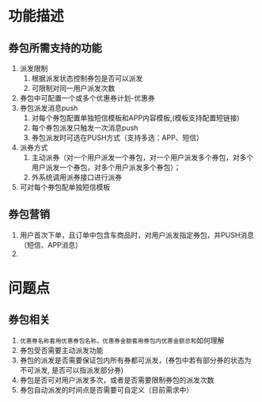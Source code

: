 # 功能描述
## 券包所需支持的功能
1. 派发限制
   1. 根据派发状态控制券包是否可以派发
   2. 可限制对同一用户派发次数
2. 券包中可配置一个或多个优惠券计划-优惠券
3. 券包派发消息push
   1. 对每个券包配置单独短信模板和APP内容模板,(模板支持配置短链接)
   2. 每个券包派发只触发一次消息push
   3. 券包派发时可选在PUSH方式（支持多选：APP、短信）
4. 派券方式
   1. 主动派券（对一个用户派发一个券包，对一个用户派发多个券包，对多个用户派发一个券包，对多个用户派发多个券包）；
   2. 外系统调用派券接口进行派券
5. 可对每个券包配单独短信模板

## 券包营销
1. 用户首次下单，且订单中包含车商品时，对用户派发指定券包，并PUSH消息（短信、APP消息）
2. 

# 问题点
## 券包相关
1. `优惠券名称套用优惠券包名称，优惠券金额套用券包内优惠金额总和`如何理解
2. 券包受否需要主动派发功能
3. 券包的派发是否需要保证包内所有券都可派发，(券包中若有部分券的状态为不可派发, 是否可以指派发部分券)
4. 券包是否可对用户派发多次，或者是否需要限制券包的派发次数
5. 券包自动派发的时间点是否需要可自定义（目前需求中）